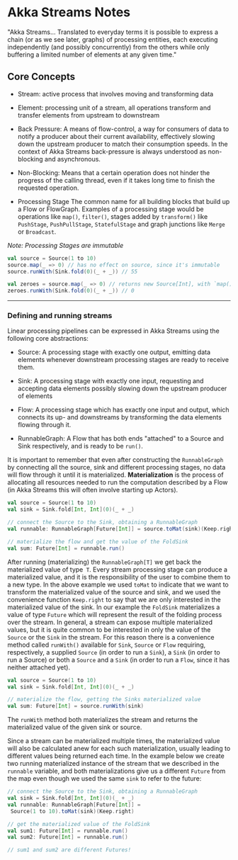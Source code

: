 # Akka Streams Notes

"Akka Streams... Translated to everyday terms it is possible to express a chain
(or as we see later, graphs) of processing entities, each executing
independently (and possibly concurrently) from the others while only buffering a
 limited number of elements at any given time."

## Core Concepts
- Stream:
active process that involves moving and transforming data
- Element:
processing unit of a stream, all operations transform and transfer elements from
upstream to downstream
- Back Pressure:
A means of flow-control, a way for consumers of data to notify a producer about
their current availability, effectively slowing down the upstream producer to
match their consumption speeds. In the context of Akka Streams back-pressure is
always understood as non-blocking and asynchronous.
- Non-Blocking:
Means that a certain operation does not hinder the progress of the calling
thread, even if it takes long time to finish the requested operation.

- Processing Stage
The common name for all building blocks that build up a Flow or FlowGraph.
Examples of a processing stage would be operations like `map()`, `filter()`,
stages added by `transform()` like `PushStage`, `PushPullStage`, `StatefulStage`
and graph junctions like `Merge` or `Broadcast`.

*Note: Processing Stages are immutable*
```scala
val source = Source(1 to 10)
source.map(_ => 0) // has no effect on source, since it's immutable
source.runWith(Sink.fold(0)(_ + _)) // 55

val zeroes = source.map(_ => 0) // returns new Source[Int], with `map()` appended
zeroes.runWith(Sink.fold(0)(_ + _)) // 0
```
___

### Defining and running streams
Linear processing pipelines can be expressed in Akka Streams using the following core abstractions:

- Source:
A processing stage with exactly one output, emitting data elements whenever
downstream processing stages are ready to receive them.
- Sink:
A processing stage with exactly one input, requesting and accepting data
elements possibly slowing down the upstream producer of elements

- Flow:
A processing stage which has exactly one input and output, which connects its
up- and downstreams by transforming the data elements flowing through it.

- RunnableGraph:
A Flow that has both ends "attached" to a Source and Sink respectively, and is
ready to be `run()`.

It is important to remember that even after constructing the `RunnableGraph`
by connecting all the source, sink and different processing stages, no data will
 flow through it until it is materialized. **Materialization**
is the process of allocating all resources needed to run the computation
 described by a Flow (in Akka Streams this will often involve starting up
Actors).

```scala
val source = Source(1 to 10)
val sink = Sink.fold[Int, Int](0)(_ + _)

// connect the Source to the Sink, obtaining a RunnableGraph
val runnable: RunnableGraph[Future[Int]] = source.toMat(sink)(Keep.right)

// materialize the flow and get the value of the FoldSink
val sum: Future[Int] = runnable.run()
```

After running (materializing) the `RunnableGraph[T]` we get back the
materialized value of type` T`. Every stream processing stage can produce a
materialized value, and it is the responsibility of the user to combine them to
a new type. In the above example we used `toMat` to indicate that we want to
transform the materialized value of the source and sink, and we used the
convenience function `Keep.right` to say that we are only interested in the
materialized value of the sink. In our example the `FoldSink` materializes a
value of type `Future` which will represent the result of the folding
 process over the stream. In general, a stream can expose multiple
 materialized values, but it is quite common to be interested in only the
 value of the `Source` or the `Sink` in
the stream. For this reason there is a convenience method called `runWith()`
available for `Sink`, `Source` or `Flow` requiring, respectively, a supplied `Source`
(in order to run a `Sink`), a `Sink` (in order to run a Source) or both a `Source`
and a `Sink` (in order to run a `Flow`, since it has neither attached yet).

```scala
val source = Source(1 to 10)
val sink = Sink.fold[Int, Int](0)(_ + _)

// materialize the flow, getting the Sinks materialized value
val sum: Future[Int] = source.runWith(sink)
```
The `runWith` method both materializes the stream and returns the
materialized value of the given sink or source.

Since a stream can be materialized multiple times, the materialized value
will also be calculated anew for each such materialization, usually leading to
 different values being returned each time. In the example below we create two
 running materialized instance of the stream that we described in the `runnable` 
 variable, and both materializations give us a different `Future` from the map
 even though we used the same `sink` to refer to the future:

 ```scala
 // connect the Source to the Sink, obtaining a RunnableGraph
val sink = Sink.fold[Int, Int](0)(_ + _)
val runnable: RunnableGraph[Future[Int]] =
  Source(1 to 10).toMat(sink)(Keep.right)

// get the materialized value of the FoldSink
val sum1: Future[Int] = runnable.run()
val sum2: Future[Int] = runnable.run()

// sum1 and sum2 are different Futures!
```
